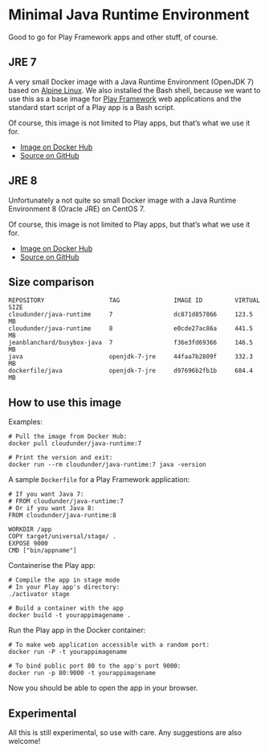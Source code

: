 # Minimal Java Runtime Environment

Good to go for Play Framework apps and other stuff, of course.

## JRE 7

A very small Docker image with a Java Runtime Environment (OpenJDK 7) based on [Alpine Linux](https://registry.hub.docker.com/u/gliderlabs/alpine/). We also installed the Bash shell, because we want to use this as a base image for [Play Framework](https://www.playframework.com) web applications and the standard start script of a Play app is a Bash script.

Of course, this image is not limited to Play apps, but that’s what we use it for.

* [Image on Docker Hub](https://registry.hub.docker.com/u/cloudunder/java-runtime/)
* [Source on GitHub](https://github.com/CloudUnder/dockerfile-java-runtime)

## JRE 8

Unfortunately a not quite so small Docker image with a Java Runtime Environment 8 (Oracle JRE) on CentOS 7.

Of course, this image is not limited to Play apps, but that’s what we use it for.

* [Image on Docker Hub](https://registry.hub.docker.com/u/cloudunder/java-runtime/)
* [Source on GitHub](https://github.com/CloudUnder/dockerfile-java-runtime)

## Size comparison

```
REPOSITORY                  TAG               IMAGE ID         VIRTUAL SIZE
cloudunder/java-runtime     7                 dc871d857866     123.5 MB
cloudunder/java-runtime     8                 e0cde27ac86a     441.5 MB
jeanblanchard/busybox-java  7                 f36e3fd69366     146.5 MB
java                        openjdk-7-jre     44faa7b2809f     332.3 MB
dockerfile/java             openjdk-7-jre     d97696b2fb1b     684.4 MB
```

## How to use this image

Examples:

```
# Pull the image from Docker Hub:
docker pull cloudunder/java-runtime:7

# Print the version and exit:
docker run --rm cloudunder/java-runtime:7 java -version
```

A sample `Dockerfile` for a Play Framework application:

```
# If you want Java 7:
# FROM cloudunder/java-runtime:7
# Or if you want Java 8:
FROM cloudunder/java-runtime:8

WORKDIR /app
COPY target/universal/stage/ .
EXPOSE 9000
CMD ["bin/appname"]
```

Containerise the Play app:

```
# Compile the app in stage mode
# In your Play app's directory:
./activator stage

# Build a container with the app
docker build -t yourappimagename .
```

Run the Play app in the Docker container:

```
# To make web application accessible with a random port:
docker run -P -t yourappimagename

# To bind public port 80 to the app's port 9000:
docker run -p 80:9000 -t yourappimagename
```

Now you should be able to open the app in your browser.

## Experimental

All this is still experimental, so use with care. Any suggestions are also welcome!
